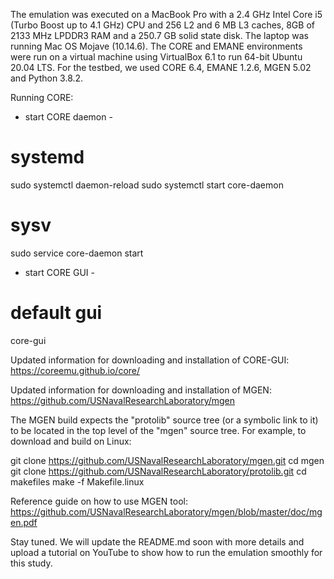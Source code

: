The emulation was executed on a MacBook Pro with a 2.4 GHz Intel Core i5 (Turbo Boost up to 4.1 GHz) CPU and 256 L2 and 6 MB L3 caches, 8GB of 2133 MHz LPDDR3 RAM and a 250.7 GB solid state disk. The laptop was running Mac OS Mojave (10.14.6). The CORE and EMANE environments were run on a virtual machine using VirtualBox 6.1 to run 64-bit Ubuntu 20.04 LTS. For the testbed, we used CORE 6.4, EMANE 1.2.6, MGEN 5.02 and Python 3.8.2.

Running CORE:
 - start CORE daemon - 
# systemd
sudo systemctl daemon-reload
sudo systemctl start core-daemon

# sysv
sudo service core-daemon start

 - start CORE GUI - 
# default gui
core-gui

Updated information for downloading and installation of CORE-GUI: 
https://coreemu.github.io/core/

Updated information for downloading and installation of MGEN:
https://github.com/USNavalResearchLaboratory/mgen

The MGEN build expects the "protolib" source tree (or a symbolic link to it) to
be located in the top level of the "mgen" source tree.  For example, to 
download and build on Linux:

git clone https://github.com/USNavalResearchLaboratory/mgen.git
cd mgen
git clone https://github.com/USNavalResearchLaboratory/protolib.git
cd makefiles
make -f Makefile.linux

Reference guide on how to use MGEN tool: 
https://github.com/USNavalResearchLaboratory/mgen/blob/master/doc/mgen.pdf

Stay tuned. We will update the README.md soon with more details and upload a tutorial on YouTube to show how to run the emulation smoothly for this study.


